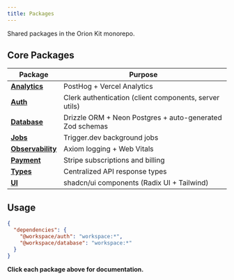 ```yaml
---
title: Packages
---
```


Shared packages in the Orion Kit monorepo.

## Core Packages

| Package                                      | Purpose                                                  |
| -------------------------------------------- | -------------------------------------------------------- |
| **[Analytics](/packages/analytics)**         | PostHog + Vercel Analytics                               |
| **[Auth](/packages/auth)**                   | Clerk authentication (client components, server utils)   |
| **[Database](/packages/database)**           | Drizzle ORM + Neon Postgres + auto-generated Zod schemas |
| **[Jobs](/packages/jobs)**                   | Trigger.dev background jobs                              |
| **[Observability](/packages/observability)** | Axiom logging + Web Vitals                               |
| **[Payment](/packages/payment)**             | Stripe subscriptions and billing                         |
| **[Types](/packages/types)**                 | Centralized API response types                           |
| **[UI](/packages/ui)**                       | shadcn/ui components (Radix UI + Tailwind)               |

## Usage

```json
{
  "dependencies": {
    "@workspace/auth": "workspace:*",
    "@workspace/database": "workspace:*"
  }
}
```

**Click each package above for documentation.**
